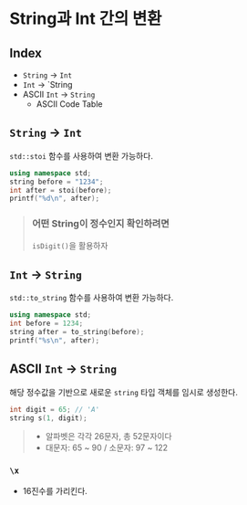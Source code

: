 # String과 Int 간의 변환

## Index
- `String` → `Int`
- `Int` → `String
- ASCII `Int` → `String`
  - ASCII Code Table

## `String` → `Int`
`std::stoi` 함수를 사용하여 변환 가능하다.

```cpp
using namespace std;
string before = "1234";
int after = stoi(before);
printf("%d\n", after);
```

> ### 어떤 String이 정수인지 확인하려면
> `isDigit()`을 활용하자

## `Int` → `String`
`std::to_string` 함수를 사용하여 변환 가능하다.

```cpp
using namespace std;
int before = 1234;
string after = to_string(before);
printf("%s\n", after);
```

## ASCII `Int` → `String`
해당 정수값을 기반으로 새로운 `string` 타입 객체를 임시로 생성한다.

```cpp
int digit = 65; // 'A'
string s(1, digit);
```

> - 알파벳은 각각 26문자, 총 52문자이다
> - 대문자: 65 ~ 90 / 소문자: 97 ~ 122

### `\x`
- 16진수를 가리킨다.
